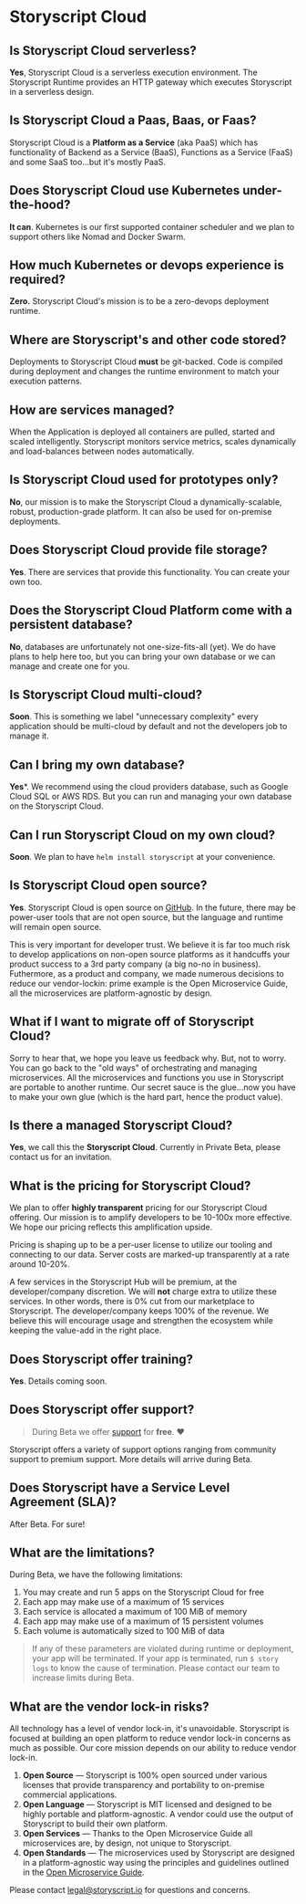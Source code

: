 # Storyscript Cloud

## Is Storyscript Cloud serverless?

**Yes**, Storyscript Cloud is a serverless execution environment. The Storyscript Runtime provides an HTTP gateway which executes Storyscript in a serverless design.

## Is Storyscript Cloud a Paas, Baas, or Faas?

Storyscript Cloud is a **Platform as a Service** (aka PaaS) which has functionality of Backend as a Service (BaaS), Functions as a Service (FaaS) and some SaaS too...but it's mostly PaaS.

## Does Storyscript Cloud use Kubernetes under-the-hood?

**It can**. Kubernetes is our first supported container scheduler and we plan to support others like Nomad and Docker Swarm.

## How much Kubernetes or devops experience is required?

**Zero.** Storyscript Cloud's mission is to be a zero-devops deployment runtime.

## Where are Storyscript's and other code stored?

Deployments to Storyscript Cloud **must** be git-backed. Code is compiled during deployment and changes the runtime environment to match your execution patterns.

## How are services managed?

When the Application is deployed all containers are pulled, started and scaled intelligently. Storyscript monitors service metrics, scales dynamically and load-balances between nodes automatically.

## Is Storyscript Cloud used for prototypes only?

**No**, our mission is to make the Storyscript Cloud a dynamically-scalable, robust, production-grade platform. It can also be used for on-premise deployments.

## Does Storyscript Cloud provide file storage?

**Yes**. There are services that provide this functionality. You can create your own too.

## Does the Storyscript Cloud Platform come with a persistent database?

**No**, databases are unfortunately not one-size-fits-all (yet). We do have plans to help here too, but you can bring your own database or we can manage and create one for you.

## Is Storyscript Cloud multi-cloud?

**Soon**. This is something we label "unnecessary complexity" every application should be multi-cloud by default and not the developers job to manage it.

## Can I bring my own database?

**Yes***. We recommend using the cloud providers database, such as Google Cloud SQL or AWS RDS. But you can run and managing your own database on the Storyscript Cloud.

## Can I run Storyscript Cloud on my own cloud?

**Soon**. We plan to have `helm install storyscript` at your convenience.

## Is Storyscript Cloud open source?

**Yes**. Storyscript Cloud is open source on [GitHub](https://github.com/storyscript).
In the future, there may be power-user tools that are not open source, but the language and runtime will remain open source.

This is very important for developer trust. We believe it is far too much risk to develop applications on non-open source platforms as it handcuffs your product success to a 3rd party company (a big no-no in business). Futhermore, as a product and company, we made numerous decisions to reduce our vendor-lockin: prime example is the Open Microservice Guide, all the microservices are platform-agnostic by design.

## What if I want to migrate off of Storyscript Cloud?

Sorry to hear that, we hope you leave us feedback why. But, not to worry. You can go back to the "old ways" of orchestrating and managing microservices. All the microservices and functions you use in Storyscript are portable to another runtime. Our secret sauce is the glue...now you have to make your own glue (which is the hard part, hence the product value).

## Is there a managed Storyscript Cloud?

**Yes**, we call this the **Storyscript Cloud**. Currently in Private Beta, please contact us for an invitation.

## What is the pricing for Storyscript Cloud?

We plan to offer **highly transparent** pricing for our Storyscript Cloud offering. Our mission is to amplify developers to be 10-100x more effective. We hope our pricing reflects this amplification upside.

Pricing is shaping up to be a per-user license to utilize our tooling and connecting to our data.
Server costs are marked-up transparently at a rate around 10-20%.

A few services in the Storyscript Hub will be premium, at the developer/company discretion. We will **not** charge extra to utilize these services. In other words, there is 0% cut from our marketplace to Storyscript. The developer/company keeps 100% of the revenue. We believe this will encourage usage and strengthen the ecosystem while keeping the value-add in the right place.

## Does Storyscript offer training?

**Yes**. Details coming soon.

## Does Storyscript offer support?

> During Beta we offer [support](/support/) for **free**. :heart:

Storyscript offers a variety of support options ranging from community support to premium support. More details will arrive during Beta.

## Does Storyscript have a Service Level Agreement (SLA)?

After Beta. For sure!

## What are the limitations?
During Beta, we have the following limitations:
1. You may create and run 5 apps on the Storyscript Cloud for free
2. Each app may make use of a maximum of 15 services
3. Each service is allocated a maximum of 100 MiB of memory
4. Each app may make use of a maximum of 15 persistent volumes
5. Each volume is automatically sized to 100 MiB of data

> If any of these parameters are violated during runtime or deployment,
> your app will be terminated. If your app is terminated, run `$ story logs`
> to know the cause of termination. Please contact our team to increase limits during Beta.

## What are the vendor lock-in risks?

All technology has a level of vendor lock-in, it's unavoidable. Storyscript is focused at building an open platform to reduce vendor lock-in concerns as much as possible. Our core mission depends on our ability to reduce vendor lock-in.

1. **Open Source** &mdash; Storyscript is 100% open sourced under various licenses that provide transparency and portability to on-premise commercial applications.
1. **Open Language** &mdash; Storyscript is MIT licensed and designed to be highly portable and platform-agnostic. A vendor could use the output of Storyscript to build their own platform.
1. **Open Services** &mdash; Thanks to the Open Microservice Guide all microservices are, by design, not unique to Storyscript.
2. **Open Standards** &mdash; The microservices used by Storyscript are designed in a platform-agnostic way using the principles and guidelines outlined in the [Open Microservice Guide](https://microservice.guide).

Please contact [legal@storyscript.io](mailto:legal@storyscript.io) for questions and concerns.

